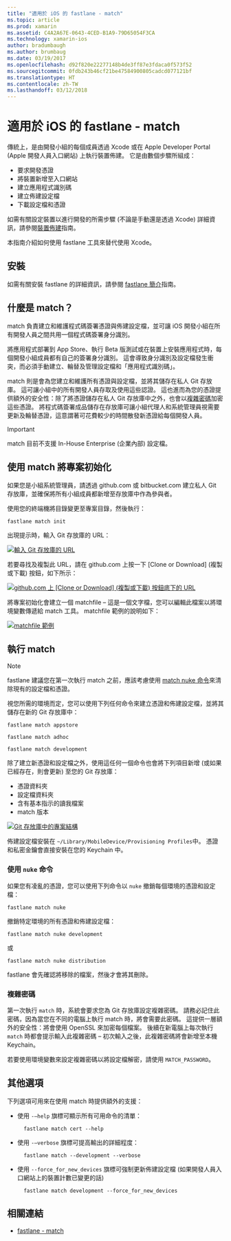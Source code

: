 ```yaml
---
title: "適用於 iOS 的 fastlane - match"
ms.topic: article
ms.prod: xamarin
ms.assetid: C4A2A67E-0643-4CED-B1A9-79D65054F3CA
ms.technology: xamarin-ios
author: bradumbaugh
ms.author: brumbaug
ms.date: 03/19/2017
ms.openlocfilehash: d92f820e22277148b4de3ff87e3fdaca0f573f52
ms.sourcegitcommit: 0fdb243b46cf21be47584900805cadcd077121bf
ms.translationtype: HT
ms.contentlocale: zh-TW
ms.lasthandoff: 03/12/2018
---
```

# <a name="fastlane-for-ios---match"></a>適用於 iOS 的 fastlane - match

傳統上，是由開發小組的每個成員透過 Xcode 或在 Apple Developer Portal (Apple 開發人員入口網站) 上執行裝置佈建。 它是由數個步驟所組成：

- 要求開發憑證
- 將裝置新增至入口網站
- 建立應用程式識別碼
- 建立佈建設定檔
- 下載設定檔和憑證

如需有關設定裝置以進行開發的所需步驟 (不論是手動還是透過 Xcode) 詳細資訊，請參閱[裝置佈建](~/ios/get-started/installation/device-provisioning/index.md)指南。

本指南介紹如何使用 fastlane 工具來替代使用 Xcode。

## <a name="installation"></a>安裝

如需有關安裝 fastlane 的詳細資訊，請參閱 [fastlane 簡介](~/ios/deploy-test/provisioning/fastlane/index.md#Installation)指南。

<a name="whatismatch" />

## <a name="what-is-match"></a>什麼是 match？

match 負責建立和維護程式碼簽署憑證與佈建設定檔，並可讓 iOS 開發小組在所有開發人員之間共用一個程式碼簽署身分識別。

將應用程式部署到 App Store、執行 Beta 版測試或在裝置上安裝應用程式時，每個開發小組成員都有自己的簽署身分識別。 這會導致身分識別及設定檔發生衝突，而必須手動建立、輪替及管理設定檔和「應用程式識別碼」。

match 則是會為您建立和維護所有憑證與設定檔，並將其儲存在私人 Git 存放庫。 這可讓小組中的所有開發人員存取及使用這些認證。 這也進而為您的憑證提供額外的安全性：除了將憑證儲存在私人 Git 存放庫中之外，也會以[複雜密碼](#passphrase)加密這些憑證。 將程式碼簽署成品儲存在存放庫可讓小組代理人和系統管理員視需要更新及輪替憑證，這意謂著可花費較少的時間散發新憑證給每個開發人員。

> [!IMPORTANT]
> match 目前不支援 In-House Enterprise (企業內部) 設定檔。

<a name="initializing" />

## <a name="initializing-your-project-with-match"></a>使用 match 將專案初始化

如果您是小組系統管理員，請透過 github.com 或 bitbucket.com 建立私人 Git 存放庫，並確保將所有小組成員都新增至存放庫中作為參與者。

使用您的終端機將目錄變更至專案目錄，然後執行：

    fastlane match init

出現提示時，輸入 Git 存放庫的 URL：

 [![](match-images/fastlane-image7.png "輸入 Git 存放庫的 URL")](match-images/fastlane-image7.png#lightbox)

若要尋找及複製此 URL，請在 github.com 上按一下 [Clone or Download] \(複製或下載\) 按鈕，如下所示：

[![](match-images/fastlane-image6.png "github.com 上 [Clone or Download] \(複製或下載\) 按鈕底下的 URL")](match-images/fastlane-image6.png#lightbox)

將專案初始化會建立一個 matchfile – 這是一個文字檔，您可以編輯此檔案以將環境變數傳遞給 match 工具。 matchfile 範例的說明如下：

[![](match-images/fastlane-image8.png "matchfile 範例")](match-images/fastlane-image8.png#lightbox)

<a name="running" />

## <a name="running-match"></a>執行 match

> [!NOTE]
> fastlane 建議您在第一次執行 match 之前，應該考慮使用 [match nuke 命令](#using)來清除現有的設定檔和憑證。

視您所需的環境而定，您可以使用下列任何命令來建立憑證和佈建設定檔，並將其儲存在新的 Git 存放庫中：

    fastlane match appstore

    fastlane match adhoc

    fastlane match development

除了建立新憑證和設定檔之外，使用這任何一個命令也會將下列項目新增 (或如果已經存在，則會更新) 至您的 Git 存放庫：

- 憑證資料夾
- 設定檔資料夾
- 含有基本指示的讀我檔案
- match 版本

[![](match-images/fastlane-image9.png "Git 存放庫中的專案結構")](match-images/fastlane-image9.png#lightbox)

佈建設定檔安裝在 `~/Library/MobileDevice/Provisioning Profiles`中。 憑證和私密金鑰會直接安裝在您的 Keychain 中。

<a name="using" />

### <a name="using-the-nuke-command"></a>使用 `nuke` 命令

如果您有凌亂的憑證，您可以使用下列命令以 `nuke` 撤銷每個環境的憑證和設定檔：

    fastlane match nuke

撤銷特定環境的所有憑證和佈建設定檔：

    fastlane match nuke development

 或

    fastlane match nuke distribution

fastlane 會先確認將移除的檔案，然後才會將其刪除。

<a name="passphrase" />

### <a name="passphrase"></a>複雜密碼

第一次執行 `match` 時，系統會要求您為 Git 存放庫設定複雜密碼。 請務必記住此密碼，因為當您在不同的電腦上執行 match 時，將會需要此密碼。 這提供一層額外的安全性：將會使用 OpenSSL 來加密每個檔案。 後續在新電腦上每次執行 `match` 時都會提示輸入此複雜密碼 – 初次輸入之後，此複雜密碼將會新增至本機 Keychain。

若要使用環境變數來設定複雜密碼以將設定檔解密，請使用 `MATCH_PASSWORD`。

<a name="options" />

## <a name="additional-options"></a>其他選項

下列選項可用來在使用 match 時提供額外的支援：

- 使用 `-–help` 旗標可顯示所有可用命令的清單：

        fastlane match cert --help

- 使用 `-–verbose` 旗標可提高輸出的詳細程度：

        fastlane match --development --verbose

- 使用 `--force_for_new_devices` 旗標可強制更新佈建設定檔 (如果開發人員入口網站上的裝置計數已變更的話)

        fastlane match development --force_for_new_devices

## <a name="related-links"></a>相關連結

- [fastlane - match](https://github.com/fastlane/fastlane/blob/master/match/README.md)
